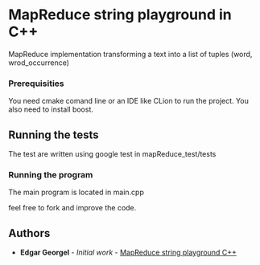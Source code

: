 # MapReduce string playground in C++

MapReduce implementation transforming a text into a list of tuples (word, wrod_occurrence)


### Prerequisities

You need cmake comand line or an IDE like CLion to run the project.
You also need to install boost.

## Running the tests

The test are written using google test in mapReduce_test/tests

### Running the program

The main program is located in main.cpp



feel free to fork and improve the code.

## Authors

* **Edgar Georgel** - *Initial work* - [MapReduce string playground C++](https://github.com/egeorgel/MapReduce)
